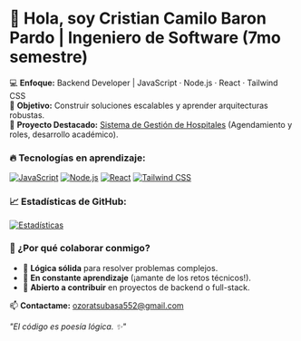 # 👋 Hola, soy Cristian Camilo Baron Pardo | Ingeniero de Software (7mo semestre)  

💻 **Enfoque:** Backend Developer | JavaScript · Node.js · React · Tailwind CSS  
🚀 **Objetivo:** Construir soluciones escalables y aprender arquitecturas robustas.  
📌 **Proyecto Destacado:** [Sistema de Gestión de Hospitales](https://github.com/CristianBaron123/HospitalPlusweb) (Agendamiento y roles, desarrollo académico).  

### 🔥 Tecnologías en aprendizaje:  
[![JavaScript](https://img.shields.io/badge/-JavaScript-F7DF1E?logo=javascript&logoColor=black)](https://developer.mozilla.org/en-US/docs/Web/JavaScript)
[![Node.js](https://img.shields.io/badge/-Node.js-339933?logo=node.js&logoColor=white)](https://nodejs.org/)
[![React](https://img.shields.io/badge/-React-61DAFB?logo=react&logoColor=black)](https://react.dev/)
[![Tailwind CSS](https://img.shields.io/badge/-Tailwind_CSS-06B6D4?logo=tailwind-css&logoColor=white)](https://tailwindcss.com/)

### 📈 Estadísticas de GitHub:  
[![Estadísticas](https://github-readme-stats.vercel.app/api?username=tuusuario&show_icons=true&theme=radical)](https://github.com/tuusuario)  

### 🌟 ¿Por qué colaborar conmigo?  
- 🧠 **Lógica sólida** para resolver problemas complejos.  
- 🔄 **En constante aprendizaje** (¡amante de los retos técnicos!).  
- 🤝 **Abierto a contribuir** en proyectos de backend o full-stack.  

📫 **Contactame:** ozoratsubasa552@gmail.com 

*"El código es poesía lógica. ✨"*  
